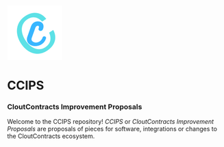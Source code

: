 ![CCSLOGO](https://raw.githubusercontent.com/CloutContracts/cloutcontracts.github.io/main/assets/images/c-128x128.png)

# CCIPS
### CloutContracts Improvement Proposals

Welcome to the CCIPS repository! *CCIPS* or *CloutContracts Improvement Proposals* are proposals of pieces for software, integrations or changes to the CloutContracts ecosystem.
